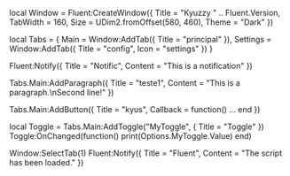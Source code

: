 
local Window = Fluent:CreateWindow({
    Title = "Kyuzzy " .. Fluent.Version,
    TabWidth = 160, Size = UDim2.fromOffset(580, 460), Theme = "Dark"
})

local Tabs = {
    Main = Window:AddTab({ Title = "principal" }),
    Settings = Window:AddTab({ Title = "config", Icon = "settings" })
}

Fluent:Notify({ Title = "Notific", Content = "This is a notification" })


Tabs.Main:AddParagraph({ Title = "teste1", Content = "This is a paragraph.\nSecond line!" })


Tabs.Main:AddButton({ Title = "kyus", Callback = function() ... end })

local Toggle = Tabs.Main:AddToggle("MyToggle", { Title = "Toggle" })
Toggle:OnChanged(function() print(Options.MyToggle.Value) end)

Window:SelectTab(1)
Fluent:Notify({ Title = "Fluent", Content = "The script has been loaded." })
